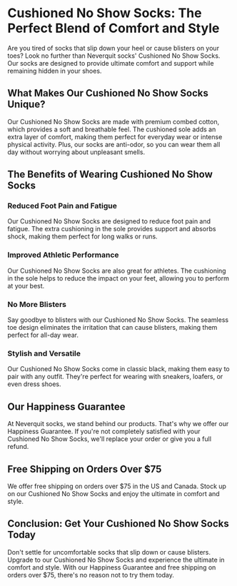 # Cushioned No Show Socks: The Perfect Blend of Comfort and Style

Are you tired of socks that slip down your heel or cause blisters on your toes? Look no further than Neverquit socks' Cushioned No Show Socks. Our socks are designed to provide ultimate comfort and support while remaining hidden in your shoes.

## What Makes Our Cushioned No Show Socks Unique?

Our Cushioned No Show Socks are made with premium combed cotton, which provides a soft and breathable feel. The cushioned sole adds an extra layer of comfort, making them perfect for everyday wear or intense physical activity. Plus, our socks are anti-odor, so you can wear them all day without worrying about unpleasant smells.

## The Benefits of Wearing Cushioned No Show Socks

### Reduced Foot Pain and Fatigue

Our Cushioned No Show Socks are designed to reduce foot pain and fatigue. The extra cushioning in the sole provides support and absorbs shock, making them perfect for long walks or runs.

### Improved Athletic Performance

Our Cushioned No Show Socks are also great for athletes. The cushioning in the sole helps to reduce the impact on your feet, allowing you to perform at your best.

### No More Blisters

Say goodbye to blisters with our Cushioned No Show Socks. The seamless toe design eliminates the irritation that can cause blisters, making them perfect for all-day wear.

### Stylish and Versatile

Our Cushioned No Show Socks come in classic black, making them easy to pair with any outfit. They're perfect for wearing with sneakers, loafers, or even dress shoes.

## Our Happiness Guarantee

At Neverquit socks, we stand behind our products. That's why we offer our Happiness Guarantee. If you're not completely satisfied with your Cushioned No Show Socks, we'll replace your order or give you a full refund.

## Free Shipping on Orders Over $75

We offer free shipping on orders over $75 in the US and Canada. Stock up on our Cushioned No Show Socks and enjoy the ultimate in comfort and style.

## Conclusion: Get Your Cushioned No Show Socks Today

Don't settle for uncomfortable socks that slip down or cause blisters. Upgrade to our Cushioned No Show Socks and experience the ultimate in comfort and style. With our Happiness Guarantee and free shipping on orders over $75, there's no reason not to try them today.